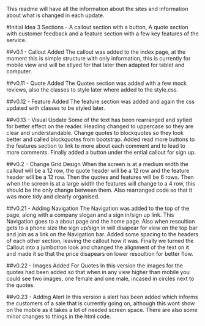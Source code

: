 This readme will have all the information about the sites and information about what is changed in each update.

#Initial Idea
3 Sections - A callout section with a button, A quote section with customer feedback and a feature section with a few key features of the service.

##v0.1 - Callout Added
The callout was added to the index page, at the moment this is simple structure with only information, this is currently for mobile view and will be stlyed for that later then adapted for tablet and computer.

##v0.11 - Quote Added
The Quotes section was added with a few mock reviews, also the classes to style later where added to the style.css.

##v0.12 - Feature Added
The feature section was added and again the css updated with classes to be styled later.

##v0.13 - Visual Update
Some of the text has been rearranged and sytled for better effect on the reader. 
Heading changed to uppercase so they are clear and understandable. 
Change quotes to blockquotes so they look better and called blockquotes from bootstrap.
Added read more buttons to the features section to link to more about each comment and to lead to more comments.
Finally added a button under the ential callout for sign up. 

##v0.2 - Change Grid Design
When the screen is at a medium width the callout will be a 12 row, the quote header will be a 12 row and the feature header will be a 12 row. Then the quotes and features will be 6 rows.
Then when the screen is at a large width the features will change to a 4 row, this should be the only change between them.
Also rearranged code so that it was more tidy and clearly organised.

##v0.21 - Adding Navigation
The Navigation was added to the top of the page, along with a company slogan and a sign in/sign up link. 
This Navigation goes to a about page and the home page. 
Also when resoultion gets to a phone size the sign up/sign in will disapear for view on the top bar and join as a link on the Navigation bar.
Added some spacing to the headers of each other section, leaving the callout how it was.
Finally we turned the Callout into a jumbotron look and changed the alignment of the text on it and made it so that the price disapears on lower resoultion for better flow.

##v0.22 - Images Added For Quotes
In this version the images for the quotes had been added so that when in any view higher than mobile you could see two images, one female and one male, incased in circles next to the quotes.

##v0.23 - Adding Alert
In this version a alert has been added which informs the customers of a sale that is currently going on, although this wont show on the mobile as it takes a lot of needed screen space.
There are also some minor changes to things in the html code.